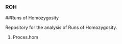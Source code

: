 ### ROH
##Runs of Homozygosity

Repository for the analysis of Runs of Homozygosity.


1. Proces.hom

